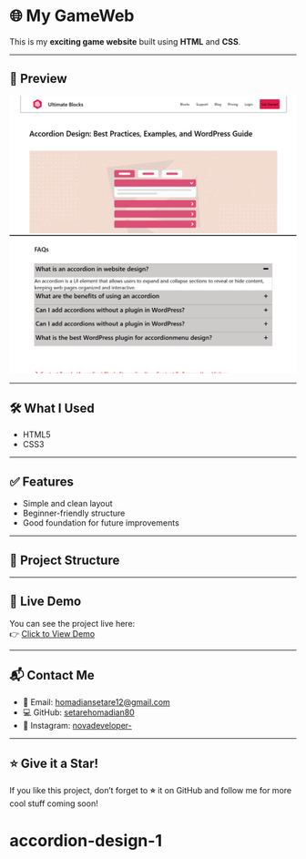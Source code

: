# 🌐 My GameWeb

This is my **exciting game website** built using **HTML** and **CSS**.

---

## 📸 Preview

<div align="center">
  <img src="style/image/Screenshot 2025-07-11 125355.png" alt="Project Screenshot 1" width="700"/>
</div>
<div align="center">
  <img src="style/image/Screenshot 2025-07-11 125426.png" alt="Project Screenshot 2" width="700"/>
</div>

---

## 🛠️ What I Used

- HTML5  
- CSS3  

---

## ✅ Features

- Simple and clean layout  
- Beginner-friendly structure  
- Good foundation for future improvements  

---

## 📂 Project Structure

---

## 🔗 Live Demo

You can see the project live here:  
👉 [Click to View Demo](https://setarehomadian80.github.io/web24-Gameweb/)

---

## 📬 Contact Me

- 📧 Email: [homadiansetare12@gmail.com](mailto:homadiansetare12@gmail.com)  
- 💻 GitHub: [setarehomadian80](https://github.com/setarehomadian80)  
- 📸 Instagram: [novadeveloper-](https://instagram.com/novadeveloper-)

---

## ⭐ Give it a Star!

If you like this project, don’t forget to **⭐** it on GitHub and follow me for more cool stuff coming soon!
# accordion-design-1
